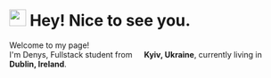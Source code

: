 <h1><img src="https://emojis.slackmojis.com/emojis/images/1531849430/4246/blob-sunglasses.gif?1531849430" width="30"/> Hey! Nice to see you.</h1>


<p>Welcome to my page! </br> I'm Denys, Fullstack student from <img src="" width="13"/> <b>Kyiv, Ukraine</b>, currently living in <img src="" width="13"/> <b>Dublin, Ireland</b>. </p>
